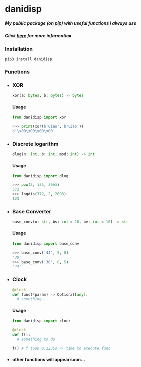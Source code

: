 # danidisp
##### My public package (on pip) with useful functions i always use
##### Click [here](https://pypi.org/project/danidisp/#description) for more information
### Installation

```pip3 install danidisp```

### Functions

- ### XOR

  ```py
  xor(a: bytes, b: bytes) -> bytes
  ```
  #### Usage

  ```py
  from danidisp import xor
  
  >>> print(xor(b'Ciao', b'Ciao')) 
  b'\x00\x00\x00\x00'
  ```

- ### Discrete logarithm

  ```py
  dlog(n: int, b: int, mod: int) -> int
  ```

  #### Usage
  ```py
  from danidisp import dlog
  
  >>> pow(2, 123, 2093)
  372
  >>> logdis(372, 2, 2093)
  123
  ```

- ### Base Converter

  ```py
  base_conv(n: str, bs: int = 10, be: int = 10) -> str
  ```

  #### Usage
  ```py
  from danidisp import base_conv
  
  >>> base_conv('44', 5, 8)
  '30'
  >>> base_conv('30', 8, 5)
  '44'
  ```

- ### Clock
  
  ```py
  @clock
  def func(*param) -> Optional[any]:
    # something...
  ```

  #### Usage
  ```py
  from danidisp import clock
  
  @clock
  def f():
    # something to do
  
  f() # f took 0.1235s <- time to execute func
  ```

- #### other functions will appear soon...
